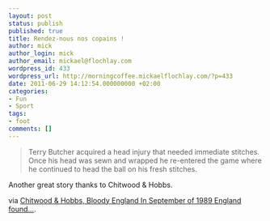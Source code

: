 ```yaml
---
layout: post
status: publish
published: true
title: Rendez-nous nos copains !
author: mick
author_login: mick
author_email: mickael@flochlay.com
wordpress_id: 433
wordpress_url: http://morningcoffee.mickaelflochlay.com/?p=433
date: 2011-06-29 14:12:54.000000000 +02:00
categories:
- Fun
- Sport
tags:
- foot
comments: []
---
```

<blockquote>Terry Butcher acquired a head injury that needed immediate stitches. Once his head was sewn and wrapped he re-entered the game where he continued to head the ball on his fresh stitches.</blockquote>
Another great story thanks to Chitwood &amp; Hobbs.

via <a href="http://chitwoodandhobbs.com/post/6994204642/bloody-england">Chitwood &amp; Hobbs, Bloody England In September of 1989 England found...</a>.
